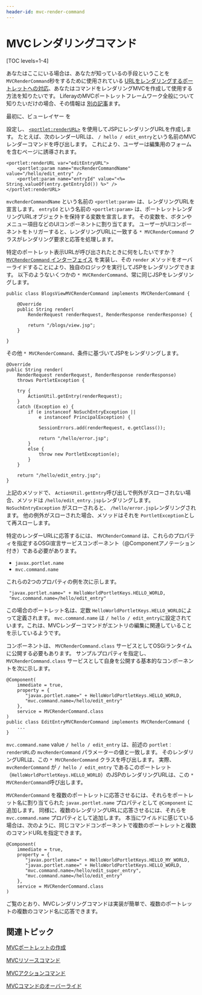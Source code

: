 ```yaml
---
header-id: mvc-render-command
---
```


# MVCレンダリングコマンド

[TOC levels=1-4]

あなたはここにいる場合は、あなたが知っているの手段ということを `MVCRenderCommand`秒をするために使用されている [URLをレンダリングするポートレットへの対応](/docs/7-1/tutorials/-/knowledge_base/t/writing-controller-code#render-logic)、あなたはコマンドをレンダリングMVCを作成して使用する方法を知りたいです。 LiferayのMVCポートレットフレームワーク全般について知りたいだけの場合、その情報は [別の記事](/docs/7-1/tutorials/-/knowledge_base/t/liferay-mvc-portlet)ます。

最初に、ビューレイヤー</a> を

設定し、 [`<portlet:renderURL>`](@platform-ref@/7.1-latest/taglibs/util-taglib/portlet/renderURL.html) を使用してJSPにレンダリングURLを作成します。 たとえば、次のレンダーURLは、 `/ hello / edit_entry`という名前のMVCレンダーコマンドを呼び出します。 これにより、ユーザーは編集用のフォームを含むページに誘導されます。</p> 

    <portlet:renderURL var="editEntryURL">
        <portlet:param name="mvcRenderCommandName" value="/hello/edit_entry" />
        <portlet:param name="entryId" value="<%= String.valueOf(entry.getEntryId()) %>" />
    </portlet:renderURL>
    

`mvcRenderCommandName` という名前の `<portlet:param>` は、レンダリングURLを宣言します。 `entryId` という名前の `<portlet:param>` は、ポートレットレンダリングURLオブジェクトを保持する変数を宣言します。 その変数を、ボタンやメニュー項目などのUIコンポーネントに割り当てます。 ユーザーがUIコンポーネントをトリガーすると、レンダリングURLに一致する `* MVCRenderCommand` クラスがレンダリング要求と応答を処理します。

特定のポートレット表示URLが呼び出されたときに何をしたいですか？ [`MVCRenderCommand` インターフェイス](@platform-ref@/7.1-latest/javadocs/portal-kernel/com/liferay/portal/kernel/portlet/bridges/mvc/MVCRenderCommand.html) を実装し、その `render` メソッドをオーバーライドすることにより、独自のロジックを実行してJSPをレンダリングできます。 以下のようないくつかの `* MVCRenderCommand`、常に同じJSPをレンダリングします。

    public class BlogsViewMVCRenderCommand implements MVCRenderCommand {
    
        @Override
        public String render(
            RenderRequest renderRequest, RenderResponse renderResponse) {
    
            return "/blogs/view.jsp";
        }
    
    }
    

その他 `* MVCRenderCommand`、条件に基づいてJSPをレンダリングします。

    @Override
    public String render(
        RenderRequest renderRequest, RenderResponse renderResponse)
        throws PortletException {
    
        try {
            ActionUtil.getEntry(renderRequest);
        }
        catch (Exception e) {
            if (e instanceof NoSuchEntryException ||
                e instanceof PrincipalException) {
    
                SessionErrors.add(renderRequest, e.getClass());
    
                return "/hello/error.jsp";
            }
            else {
                throw new PortletException(e);
            }
        }
    
        return "/hello/edit_entry.jsp";
    }
    

上記のメソッドで、 `ActionUtil.getEntry`呼び出しで例外がスローされない場合、メソッドは `/hello/edit_entry.jsp`レンダリングします。 `NoSuchEntryException` がスローされると、 `/hello/error.jsp`レンダリングされます。 他の例外がスローされた場合、メソッドはそれを `PortletException`として再スローします。

特定のレンダーURLに応答するには、 `MVCRenderCommand` は、これらのプロパティを指定するOSGi宣言サービスコンポーネント（@Componentアノテーション付き）である必要があります。

  - `javax.portlet.name`
  - `mvc.command.name`

これらの2つのプロパティの例を次に示します。



``` 
 "javax.portlet.name=" + HelloWorldPortletKeys.HELLO_WORLD,
 "mvc.command.name=/hello/edit_entry"
```


この場合のポートレット名は、定数 `HelloWorldPortletKeys.HELLO_WORLD`によって定義されます。 `mvc.command.name` は `/ hello / edit_entry`に設定されています。これは、MVCレンダーコマンドがエントリの編集に関連していることを示しているようです。

コンポーネントは、 `MVCRenderCommand.class` サービスとしてOSGiランタイムに公開する必要もあります。 サンプルプロパティを指定し、 `MVCRenderCommand.class` サービスとして自身を公開する基本的なコンポーネントを次に示します。

    @Component(
        immediate = true,
        property = {
           "javax.portlet.name=" + HelloWorldPortletKeys.HELLO_WORLD,
           "mvc.command.name=/hello/edit_entry"
        },
        service = MVCRenderCommand.class
    )
    public class EditEntryMVCRenderCommand implements MVCRenderCommand {
        ...
    }
    

`mvc.command.name` value `/ hello / edit_entry` は、前述の `portlet：renderURL`の `mvcRenderCommand` パラメーターの値と一致します。 そのレンダリングURLは、この `* MVCRenderCommand` クラスを呼び出します。 実際、 `mvcRenderCommand` が `/ hello / edit_entry` であるこのポートレット（`HelloWorldPortletKeys.HELLO_WORLD`）のJSPのレンダリングURLは、この `* MVCRenderCommand`呼び出します。

`MVCRenderCommand` を複数のポートレットに応答させるには、それらをポートレット名に割り当てられた `javax.portlet.name` プロパティとして `@Component` に追加します。 同様に、複数のレンダリングURLに応答させるには、それらを `mvc.command.name` プロパティとして追加します。 本当にワイルドに感じている場合は、次のように、同じコマンドコンポーネントで複数のポートレットと複数のコマンドURLを指定できます。

    @Component(
        immediate = true,
        property = {
           "javax.portlet.name=" + HelloWorldPortletKeys.HELLO_MY_WORLD,
           "javax.portlet.name=" + HelloWorldPortletKeys.HELLO_WORLD,
           "mvc.command.name=/hello/edit_super_entry",
           "mvc.command.name=/hello/edit_entry"
        },
        service = MVCRenderCommand.class
    )
    

ご覧のとおり、MVCレンダリングコマンドは実装が簡単で、複数のポートレットの複数のコマンド名に応答できます。



## 関連トピック

[MVCポートレットの作成](/docs/7-1/tutorials/-/knowledge_base/t/creating-an-mvc-portlet)

[MVCリソースコマンド](/docs/7-1/tutorials/-/knowledge_base/t/mvc-resource-command)

[MVCアクションコマンド](/docs/7-1/tutorials/-/knowledge_base/t/mvc-action-command)

[MVCコマンドのオーバーライド](/docs/7-1/tutorials/-/knowledge_base/t/overriding-mvc-commands)
